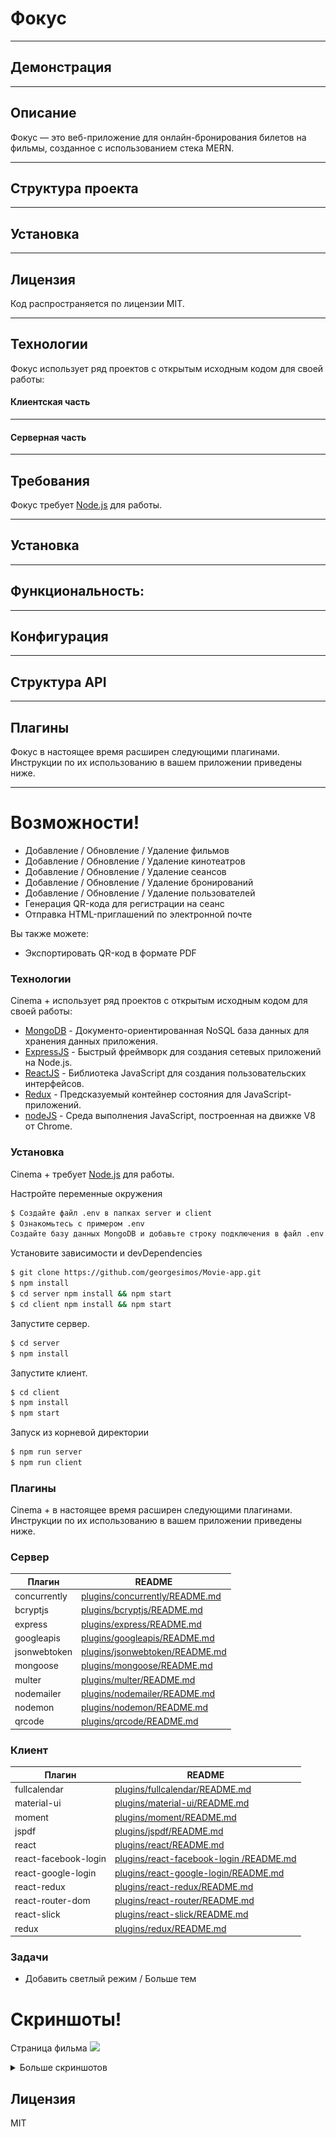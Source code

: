 # Фокус

---

## Демонстрация

---

## Описание

Фокус — это веб-приложение для онлайн-бронирования билетов на фильмы, созданное с использованием стека MERN.

---

## Структура проекта

---

## Установка

---

## Лицензия

Код распространяется по лицензии MIT.

---

## Технологии

Фокус использует ряд проектов с открытым исходным кодом для своей работы:

#### Клиентская часть

---

#### Серверная часть

---

## Требования

Фокус требует [Node.js](https://nodejs.org/) для работы.

---

## Установка

---

## Функциональность:

---

## Конфигурация

---

## Структура API

---

## Плагины

Фокус в настоящее время расширен следующими плагинами. Инструкции по их использованию в вашем приложении приведены ниже.

---

# Возможности!

  - Добавление / Обновление / Удаление фильмов
  - Добавление / Обновление / Удаление кинотеатров
  - Добавление / Обновление / Удаление сеансов
  - Добавление / Обновление / Удаление бронирований
  - Добавление / Обновление / Удаление пользователей
  - Генерация QR-кода для регистрации на сеанс
  - Отправка HTML-приглашений по электронной почте

Вы также можете:
  - Экспортировать QR-код в формате PDF

### Технологии
Cinema + использует ряд проектов с открытым исходным кодом для своей работы:
* [MongoDB](https://www.mongodb.com/) - Документо-ориентированная NoSQL база данных для хранения данных приложения.
* [ExpressJS](https://expressjs.com/) - Быстрый фреймворк для создания сетевых приложений на Node.js.
* [ReactJS](https://reactjs.org/) - Библиотека JavaScript для создания пользовательских интерфейсов.
* [Redux](https://redux.js.org/) - Предсказуемый контейнер состояния для JavaScript-приложений.
* [nodeJS](https://nodejs.org/) - Среда выполнения JavaScript, построенная на движке V8 от Chrome.

### Установка

Cinema + требует [Node.js](https://nodejs.org/) для работы.

Настройте переменные окружения 

```sh
$ Создайте файл .env в папках server и client
$ Ознакомьтесь с примером .env
Создайте базу данных MongoDB и добавьте строку подключения в файл .env
```

Установите зависимости и devDependencies

```sh
$ git clone https://github.com/georgesimos/Movie-app.git
$ npm install
$ cd server npm install && npm start
$ cd client npm install && npm start
```
Запустите сервер.

```sh
$ cd server 
$ npm install 
```

Запустите клиент.

```sh
$ cd client 
$ npm install 
$ npm start
```

Запуск из корневой директории
```sh
$ npm run server
$ npm run client
```

### Плагины

Cinema + в настоящее время расширен следующими плагинами. Инструкции по их использованию в вашем приложении приведены ниже.

### Сервер


| Плагин | README |
| ------ | ------ |
| concurrently | [plugins/concurrently/README.md](https://github.com/kimmobrunfeldt/concurrently/blob/master/README.md) |
| bcryptjs | [plugins/bcryptjs/README.md](https://github.com/dcodeIO/bcrypt.js/blob/master/README.md) |
| express | [plugins/express/README.md](https://github.com/expressjs/express/blob/master/Readme.md) |
| googleapis | [plugins/googleapis/README.md](https://github.com/googleapis/googleapis/blob/master/README.md) |
| jsonwebtoken | [plugins/jsonwebtoken/README.md](https://github.com/auth0/node-jsonwebtoken/blob/master/README.md) |
| mongoose | [plugins/mongoose/README.md](https://github.com/Automattic/mongoose/blob/master/README.md) |
| multer | [plugins/multer/README.md](https://github.com/expressjs/multer/blob/master/README.md)|
| nodemailer | [plugins/nodemailer/README.md](https://github.com/nodemailer/nodemailer/blob/master/README.md) |
| nodemon | [plugins/nodemon/README.md](https://github.com/remy/nodemon/blob/master/README.md) |
| qrcode | [plugins/qrcode/README.md](https://github.com/soldair/node-qrcode/blob/master/README.md) |

### Клиент

| Плагин | README |
| ------ | ------ |
| fullcalendar | [plugins/fullcalendar/README.md](https://github.com/fullcalendar/fullcalendar/blob/master/README.md) |
| material-ui | [plugins/material-ui/README.md](https://github.com/mui-org/material-ui/blob/master/README.md) |
| moment | [plugins/moment/README.md](https://www.npmjs.com/package/@date-io/moment?activeTab=readme) |
| jspdf | [plugins/jspdf/README.md](https://github.com/MrRio/jsPDF) |
| react | [plugins/react/README.md](https://github.com/facebook/react/blob/master/README.md) |
| react-facebook-login | [plugins/react-facebook-login /README.md](https://github.com/keppelen/react-facebook-login/blob/master/README.md) |
| react-google-login | [plugins/react-google-login/README.md](https://www.npmjs.com/package/react-google-login) |
| react-redux | [plugins/react-redux/README.md](https://github.com/reduxjs/react-redux) |
| react-router-dom | [plugins/react-router/README.md](https://github.com/ReactTraining/react-router/blob/master/README.md) |
| react-slick | [plugins/react-slick/README.md](https://github.com/akiran/react-slick) |
| redux | [plugins/redux/README.md](https://github.com/reduxjs/redux)|

### Задачи

 - Добавить светлый режим / Больше тем



# Скриншоты! 

Страница фильма
<img src="https://github.com/georgesimos/readme-assets/blob/master/cinema-plus/movie.png" />

<details>
  <summary>Больше скриншотов</summary>
  Страница бронирования
  <img src="https://github.com/georgesimos/readme-assets/blob/master/cinema-plus/booking.png" />

  Приглашения на бронирование
  <img src="https://github.com/georgesimos/readme-assets/blob/master/cinema-plus/invitation.png" />

  Страница гостевой панели
  <img src="https://github.com/georgesimos/readme-assets/blob/master/cinema-plus/guest-dashboard.png" />

  Страница моего аккаунта
  <img src="https://github.com/georgesimos/readme-assets/blob/master/cinema-plus/my-account.png" />

  Главная страница администратора
  <img src="https://github.com/georgesimos/readme-assets/blob/master/cinema-plus/admin-dashboard.png" />

  Страница кинотеатров администратора
  <img src="https://github.com/georgesimos/readme-assets/blob/master/cinema-plus/admin-cinemas.png" />

  Страница фильмов администратора
  <img src="https://github.com/georgesimos/readme-assets/blob/master/cinema-plus/admin-movies.png" />

  Страница бронирований администратора
  <img src="https://github.com/georgesimos/readme-assets/blob/master/cinema-plus/reservations.png" />

  Календарь бронирований администратора
  <img src="https://github.com/georgesimos/readme-assets/blob/master/cinema-plus/calendar.png" />
</details>



Лицензия
----

MIT
